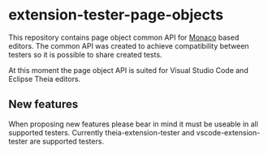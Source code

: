 # extension-tester-page-objects

This repository contains page object common API
for [Monaco](https://microsoft.github.io/monaco-editor/) based editors.
The common API was created to achieve compatibility between testers
so it is possible to share created tests.

At this moment the page object API is suited for Visual Studio Code and Eclipse Theia editors.

## New features

When proposing new features please bear in mind it must be useable in all supported testers. Currently theia-extension-tester and vscode-extension-tester are supported testers.